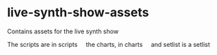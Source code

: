 # live-synth-show-assets

Contains assets for the live synth show

The scripts are in scripts
&nbsp;&nbsp;&nbsp;&nbsp;the charts, in charts
&nbsp;&nbsp;&nbsp;&nbsp;and setlist is a setlist